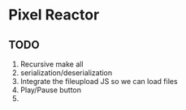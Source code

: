 # Pixel Reactor

## TODO
1. Recursive make all
2. serialization/deserialization
3. Integrate the fileupload JS so we can load files
4. Play/Pause button
5. 